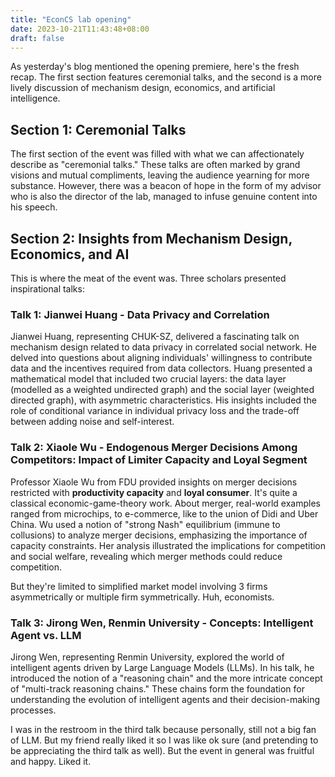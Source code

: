 ```yaml
---
title: "EconCS lab opening"
date: 2023-10-21T11:43:48+08:00
draft: false
---
```


As yesterday's blog mentioned the opening premiere, here's the fresh recap. The first section features ceremonial talks, and the second is a more lively discussion of mechanism design, economics, and artificial intelligence.

## **Section 1: Ceremonial Talks**

The first section of the event was filled with what we can affectionately describe as "ceremonial talks." These talks are often marked by grand visions and mutual compliments, leaving the audience yearning for more substance. However, there was a beacon of hope in the form of my advisor who is also the director of the lab, managed to infuse genuine content into his speech.

## **Section 2: Insights from Mechanism Design, Economics, and AI**

This is where the meat of the event was. Three scholars presented inspirational talks:

### **Talk 1: Jianwei Huang - Data Privacy and Correlation**

Jianwei Huang, representing CHUK-SZ, delivered a fascinating talk on mechanism design related to data privacy in correlated social network. He delved into questions about aligning individuals' willingness to contribute data and the incentives required from data collectors. Huang presented a mathematical model that included two crucial layers: the data layer (modelled as a weighted undirected graph) and the social layer (weighted directed graph), with asymmetric characteristics. His insights included the role of conditional variance in individual privacy loss and the trade-off between adding noise and self-interest.

### **Talk 2: Xiaole Wu - Endogenous Merger Decisions Among Competitors: Impact of Limiter Capacity and Loyal Segment**

Professor Xiaole Wu from FDU provided insights on merger decisions restricted with **productivity capacity** and **loyal consumer**. It's quite a classical economic-game-theory work. About merger, real-world examples ranged from microchips, to e-commerce, like to the union of Didi and Uber China. Wu used a notion of "strong Nash" equilibrium (immune to collusions) to analyze merger decisions, emphasizing the importance of capacity constraints. Her analysis illustrated the implications for competition and social welfare, revealing which merger methods could reduce competition.

But they're limited to simplified market model involving 3 firms asymmetrically or multiple firm symmetrically. Huh, economists.

### **Talk 3: Jirong Wen, Renmin University - Concepts: Intelligent Agent vs. LLM**

Jirong Wen, representing Renmin University, explored the world of intelligent agents driven by Large Language Models (LLMs). In his talk, he introduced the notion of a "reasoning chain" and the more intricate concept of "multi-track reasoning chains." These chains form the foundation for understanding the evolution of intelligent agents and their decision-making processes.

I was in the restroom in the third talk because personally, still not a big fan of LLM. But my friend really liked it so I was like ok sure (and pretending to be appreciating the third talk as well). But the event in general was fruitful and happy. Liked it.
